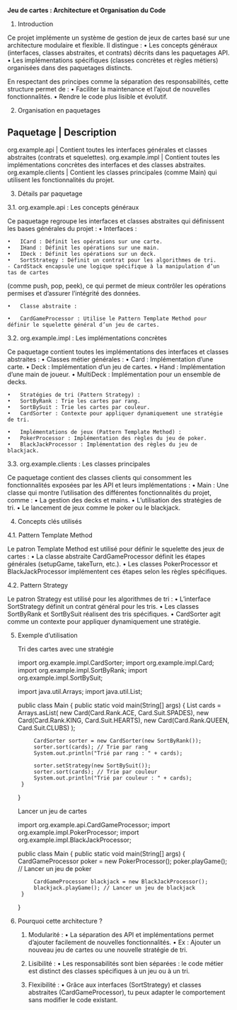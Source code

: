 

**Jeu de cartes : Architecture et Organisation du Code**

1. Introduction

Ce projet implémente un système de gestion de jeux de cartes basé sur une architecture modulaire et flexible. Il distingue :
	•	Les concepts généraux (interfaces, classes abstraites, et contrats) décrits dans les paquetages API.
	•	Les implémentations spécifiques (classes concrètes et règles métiers) organisées dans des paquetages distincts.

En respectant des principes comme la séparation des responsabilités, cette structure permet de :
	•	Faciliter la maintenance et l’ajout de nouvelles fonctionnalités.
	•	Rendre le code plus lisible et évolutif.

2. Organisation en paquetages

Paquetage |	Description
------------------------
org.example.api	| Contient toutes les interfaces générales et classes abstraites (contrats et squelettes).
org.example.impl | Contient toutes les implémentations concrètes des interfaces et des classes abstraites.
org.example.clients | Contient les classes principales (comme Main) qui utilisent les fonctionnalités du projet.

3. Détails par paquetage

3.1. org.example.api : Les concepts généraux

Ce paquetage regroupe les interfaces et classes abstraites qui définissent les bases générales du projet :
	•	Interfaces :

	•	ICard : Définit les opérations sur une carte.
	•	IHand : Définit les opérations sur une main.
	•	IDeck : Définit les opérations sur un deck.
	•	SortStrategy : Définit un contrat pour les algorithmes de tri.
	- CardStack encapsule une logique spécifique à la manipulation d’un tas de cartes 
(comme push, pop, peek), ce qui permet de mieux contrôler les opérations permises 
et d’assurer l’intégrité des données. 
	
	•	Classe abstraite :
	
	•	CardGameProcessor : Utilise le Pattern Template Method pour définir le squelette général d’un jeu de cartes.

3.2. org.example.impl : Les implémentations concrètes

Ce paquetage contient toutes les implémentations des interfaces et classes abstraites :
	•	Classes métier générales :
	•	Card : Implémentation d’une carte.
	•	Deck : Implémentation d’un jeu de cartes.
	•	Hand : Implémentation d’une main de joueur.
	•	MultiDeck : Implémentation pour un ensemble de decks.

	•	Stratégies de tri (Pattern Strategy) :
	•	SortByRank : Trie les cartes par rang.
	•	SortBySuit : Trie les cartes par couleur.
	•	CardSorter : Contexte pour appliquer dynamiquement une stratégie de tri.

	•	Implémentations de jeux (Pattern Template Method) :
	•	PokerProcessor : Implémentation des règles du jeu de poker.
	•	BlackJackProcessor : Implémentation des règles du jeu de blackjack.

3.3. org.example.clients : Les classes principales

Ce paquetage contient des classes clients qui consomment les fonctionnalités exposées par les API et leurs implémentations :
	•	Main : Une classe qui montre l’utilisation des différentes fonctionnalités du projet, comme :
	•	La gestion des decks et mains.
	•	L’utilisation des stratégies de tri.
	•	Le lancement de jeux comme le poker ou le blackjack.

4. Concepts clés utilisés

4.1. Pattern Template Method

Le patron Template Method est utilisé pour définir le squelette des jeux de cartes :
	•	La classe abstraite CardGameProcessor définit les étapes générales (setupGame, takeTurn, etc.).
	•	Les classes PokerProcessor et BlackJackProcessor implémentent ces étapes selon les règles spécifiques.

4.2. Pattern Strategy

Le patron Strategy est utilisé pour les algorithmes de tri :
	•	L’interface SortStrategy définit un contrat général pour les tris.
	•	Les classes SortByRank et SortBySuit réalisent des tris spécifiques.
	•	CardSorter agit comme un contexte pour appliquer dynamiquement une stratégie.

5. Exemple d’utilisation


	Tri des cartes avec une stratégie

	import org.example.impl.CardSorter;
	import org.example.impl.Card;
	import org.example.impl.SortByRank;
	import org.example.impl.SortBySuit;

	import java.util.Arrays;
	import java.util.List;

	public class Main {
		public static void main(String[] args) {
			List<Card> cards = Arrays.asList(
				new Card(Card.Rank.ACE, Card.Suit.SPADES),
				new Card(Card.Rank.KING, Card.Suit.HEARTS),
				new Card(Card.Rank.QUEEN, Card.Suit.CLUBS)
			);

			CardSorter sorter = new CardSorter(new SortByRank());
			sorter.sort(cards); // Trie par rang
			System.out.println("Trié par rang : " + cards);

			sorter.setStrategy(new SortBySuit());
			sorter.sort(cards); // Trie par couleur
			System.out.println("Trié par couleur : " + cards);
		}
	}

	Lancer un jeu de cartes

	import org.example.api.CardGameProcessor;
	import org.example.impl.PokerProcessor;
	import org.example.impl.BlackJackProcessor;

	public class Main {
		public static void main(String[] args) {
			CardGameProcessor poker = new PokerProcessor();
			poker.playGame(); // Lancer un jeu de poker

			CardGameProcessor blackjack = new BlackJackProcessor();
			blackjack.playGame(); // Lancer un jeu de blackjack
		}
	}

6. Pourquoi cette architecture ?

	1.	Modularité :
	•	La séparation des API et implémentations permet d’ajouter facilement de nouvelles fonctionnalités.
	•	Ex : Ajouter un nouveau jeu de cartes ou une nouvelle stratégie de tri.

	2.	Lisibilité :
	•	Les responsabilités sont bien séparées : le code métier est distinct des classes spécifiques à un jeu ou à un tri.

	3.	Flexibilité :
	•	Grâce aux interfaces (SortStrategy) et classes abstraites (CardGameProcessor), tu peux adapter le comportement sans modifier le code existant.

